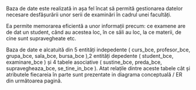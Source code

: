<p>Baza de date este realizată in așa fel încat să permită gestionarea datelor necesare desfășurării unor serii de examinări în cadrul unei facultăți.<p>
<p>Ea permite memorarea eficientă a unor informații precum: ce examene are de dat un student, când au acestea loc, în ce săli au loc, la ce materii, de cine sunt supravegheate etc.<p>
<p>Baza de date e alcatuită din 5 entități indepedente ( curs_bce, profesor_bce,  grupa_bce, sala_bce, bursa_bce ),2 entități depedente ( student_bce, examinare_bce )  și  4 tabele asociative ( sustine_bce, preda_bce, supravegheaza_bce, se_tine_in_bce ). Atat relațile dintre aceste tabele cât și atributele fiecareia în parte sunt prezentate in diagrama conceptuală / ER din următoarea pagină.<p>
